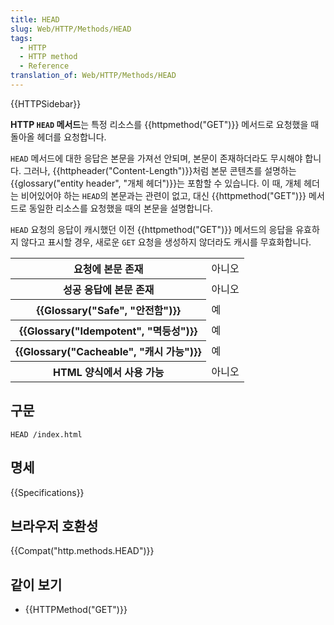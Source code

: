 ```yaml
---
title: HEAD
slug: Web/HTTP/Methods/HEAD
tags:
  - HTTP
  - HTTP method
  - Reference
translation_of: Web/HTTP/Methods/HEAD
---
```


{{HTTPSidebar}}

**HTTP `HEAD` 메서드**는 특정 리소스를 {{httpmethod("GET")}} 메서드로 요청했을 때 돌아올 헤더를 요청합니다.

`HEAD` 메서드에 대한 응답은 본문을 가져선 안되며, 본문이 존재하더라도 무시해야 합니다. 그러나, {{httpheader("Content-Length")}}처럼 본문 콘텐츠를 설명하는 {{glossary("entity header", "개체 헤더")}}는 포함할 수 있습니다. 이 때, 개체 헤더는 비어있어야 하는 `HEAD`의 본문과는 관련이 없고, 대신 {{httpmethod("GET")}} 메서드로 동일한 리소스를 요청했을 때의 본문을 설명합니다.

`HEAD` 요청의 응답이 캐시했던 이전 {{httpmethod("GET")}} 메서드의 응답을 유효하지 않다고 표시할 경우, 새로운 `GET` 요청을 생성하지 않더라도 캐시를 무효화합니다.

<table class="properties">
  <tbody>
    <tr>
      <th scope="row">요청에 본문 존재</th>
      <td>아니오</td>
    </tr>
    <tr>
      <th scope="row">성공 응답에 본문 존재</th>
      <td>아니오</td>
    </tr>
    <tr>
      <th scope="row">{{Glossary("Safe", "안전함")}}</th>
      <td>예</td>
    </tr>
    <tr>
      <th scope="row">{{Glossary("Idempotent", "멱등성")}}</th>
      <td>예</td>
    </tr>
    <tr>
      <th scope="row">
        {{Glossary("Cacheable", "캐시 가능")}}
      </th>
      <td>예</td>
    </tr>
    <tr>
      <th scope="row">HTML 양식에서 사용 가능</th>
      <td>아니오</td>
    </tr>
  </tbody>
</table>

## 구문

```
HEAD /index.html
```

## 명세

{{Specifications}}

## 브라우저 호환성

{{Compat("http.methods.HEAD")}}

## 같이 보기

- {{HTTPMethod("GET")}}
